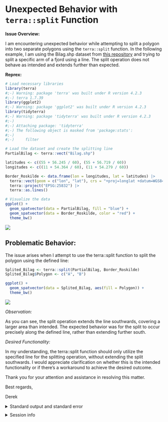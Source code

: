 # Unexpected Behavior with `terra::split` Function

**Issue Overview:**

I am encountering unexpected behavior while attempting to split a polygon into two separate polygons using the `terra::split` function. In the following example, I am using the Bilag.shp dataset from [this repository](https://github.com/derek-corcoran-barrios/SplitError) and trying to split a specific arm of a fjord using a line. The split operation does not behave as intended and extends further than expected.

**Reprex:**

``` r
# Load necessary libraries
library(terra)
#;-) Warning: package 'terra' was built under R version 4.2.3
#;-) terra 1.7.39
library(ggplot2)
#;-) Warning: package 'ggplot2' was built under R version 4.2.3
library(tidyterra)
#;-) Warning: package 'tidyterra' was built under R version 4.2.3
#;-) 
#;-) Attaching package: 'tidyterra'
#;-) The following object is masked from 'package:stats':
#;-) 
#;-)     filter

# Load the dataset and create the splitting line
PartialBilag <- terra::vect("Bilag.shp")

latitudes <- c((55 + 56.245 / 60), (55 + 56.719 / 60))
longitudes <- c((11 + 54.364 / 60), (11 + 54.279 / 60))

Border_Roskilde <- data.frame(lon = longitudes, lat = latitudes) |>
  terra::vect(geom = c("lon", "lat"), crs = "+proj=longlat +datum=WGS84") |>
  terra::project("EPSG:25832") |>
  terra::as.lines()

# Visualize the data
ggplot() +
  geom_spatvector(data = PartialBilag, fill = "blue") +
  geom_spatvector(data = Border_Roskilde, color = "red") +
  theme_bw()
```

![](https://i.imgur.com/WDWyyoE.png)<!-- -->

## Problematic Behavior:

The issue arises when I attempt to use the terra::split function to split the polygon using the defined line:

``` r
Splited_Bilag <- terra::split(PartialBilag, Border_Roskilde)
Splited_Bilag$Polygon <- c("A", "B")

ggplot() +
  geom_spatvector(data = Splited_Bilag, aes(fill = Polygon)) +
  theme_bw()
```

![](https://i.imgur.com/2kNUIn6.png)<!-- -->

*Observation:*

As you can see, the split operation extends the line southwards, covering a larger area than intended. The expected behavior was for the split to occur precisely along the defined line, rather than extending further south.

*Desired Functionality:*

In my understanding, the terra::split function should only utilize the specified line for the splitting operation, without extending the split southwards. I would appreciate clarification on whether this is the intended functionality or if there’s a workaround to achieve the desired outcome.

Thank you for your attention and assistance in resolving this matter.

Best regards,

Derek

<details style="margin-bottom:10px;">
<summary>
Standard output and standard error
</summary>

``` sh
-- nothing to show --
```

</details>
<details style="margin-bottom:10px;">
<summary>
Session info
</summary>

``` r
sessioninfo::session_info()
#;-) ─ Session info ───────────────────────────────────────────────────────────────
#;-)  setting  value
#;-)  version  R version 4.2.2 (2022-10-31 ucrt)
#;-)  os       Windows Server x64 (build 20348)
#;-)  system   x86_64, mingw32
#;-)  ui       RTerm
#;-)  language en
#;-)  collate  Danish_Denmark.utf8
#;-)  ctype    Danish_Denmark.utf8
#;-)  tz       Europe/Paris
#;-)  date     2023-08-10
#;-)  pandoc   2.19.2 @ C:/Program Files/RStudio/resources/app/bin/quarto/bin/tools/ (via rmarkdown)
#;-) 
#;-) ─ Packages ───────────────────────────────────────────────────────────────────
#;-)  package     * version date (UTC) lib source
#;-)  class         7.3-20  2022-01-16 [2] CRAN (R 4.2.2)
#;-)  classInt      0.4-9   2023-02-28 [1] CRAN (R 4.2.3)
#;-)  cli           3.6.1   2023-03-23 [1] CRAN (R 4.2.2)
#;-)  codetools     0.2-18  2020-11-04 [2] CRAN (R 4.2.2)
#;-)  colorspace    2.1-0   2023-01-23 [1] CRAN (R 4.2.2)
#;-)  curl          5.0.0   2023-01-12 [1] CRAN (R 4.2.2)
#;-)  DBI           1.1.3   2022-06-18 [1] CRAN (R 4.2.2)
#;-)  digest        0.6.31  2022-12-11 [1] CRAN (R 4.2.2)
#;-)  dplyr         1.1.2   2023-04-20 [1] CRAN (R 4.2.3)
#;-)  e1071         1.7-13  2023-02-01 [1] CRAN (R 4.2.2)
#;-)  evaluate      0.21    2023-05-05 [1] CRAN (R 4.2.2)
#;-)  fansi         1.0.4   2023-01-22 [1] CRAN (R 4.2.2)
#;-)  farver        2.1.1   2022-07-06 [1] CRAN (R 4.2.2)
#;-)  fastmap       1.1.1   2023-02-24 [1] CRAN (R 4.2.3)
#;-)  fs            1.6.2   2023-04-25 [1] CRAN (R 4.2.3)
#;-)  generics      0.1.3   2022-07-05 [1] CRAN (R 4.2.2)
#;-)  ggplot2     * 3.4.2   2023-04-03 [1] CRAN (R 4.2.3)
#;-)  glue          1.6.2   2022-02-24 [1] CRAN (R 4.2.2)
#;-)  gtable        0.3.3   2023-03-21 [1] CRAN (R 4.2.3)
#;-)  highr         0.10    2022-12-22 [1] CRAN (R 4.2.2)
#;-)  htmltools     0.5.5   2023-03-23 [1] CRAN (R 4.2.3)
#;-)  httr          1.4.5   2023-02-24 [1] CRAN (R 4.2.3)
#;-)  KernSmooth    2.23-20 2021-05-03 [2] CRAN (R 4.2.2)
#;-)  knitr         1.42    2023-01-25 [1] CRAN (R 4.2.2)
#;-)  lifecycle     1.0.3   2022-10-07 [1] CRAN (R 4.2.2)
#;-)  magrittr      2.0.3   2022-03-30 [1] CRAN (R 4.2.2)
#;-)  mime          0.12    2021-09-28 [1] CRAN (R 4.2.0)
#;-)  munsell       0.5.0   2018-06-12 [1] CRAN (R 4.2.2)
#;-)  pillar        1.9.0   2023-03-22 [1] CRAN (R 4.2.3)
#;-)  pkgconfig     2.0.3   2019-09-22 [1] CRAN (R 4.2.2)
#;-)  proxy         0.4-27  2022-06-09 [1] CRAN (R 4.2.2)
#;-)  purrr         1.0.1   2023-01-10 [1] CRAN (R 4.2.2)
#;-)  R.cache       0.16.0  2022-07-21 [1] CRAN (R 4.2.3)
#;-)  R.methodsS3   1.8.2   2022-06-13 [1] CRAN (R 4.2.2)
#;-)  R.oo          1.25.0  2022-06-12 [1] CRAN (R 4.2.2)
#;-)  R.utils       2.12.2  2022-11-11 [1] CRAN (R 4.2.3)
#;-)  R6            2.5.1   2021-08-19 [1] CRAN (R 4.2.2)
#;-)  Rcpp          1.0.10  2023-01-22 [1] CRAN (R 4.2.2)
#;-)  reprex        2.0.2   2022-08-17 [1] CRAN (R 4.2.2)
#;-)  rlang         1.1.1   2023-04-28 [1] CRAN (R 4.2.3)
#;-)  rmarkdown     2.21    2023-03-26 [1] CRAN (R 4.2.3)
#;-)  rstudioapi    0.14    2022-08-22 [1] CRAN (R 4.2.2)
#;-)  scales        1.2.1   2022-08-20 [1] CRAN (R 4.2.2)
#;-)  sessioninfo   1.2.2   2021-12-06 [1] CRAN (R 4.2.3)
#;-)  sf            1.0-12  2023-03-19 [1] CRAN (R 4.2.3)
#;-)  styler        1.10.1  2023-06-05 [1] CRAN (R 4.2.3)
#;-)  terra       * 1.7-39  2023-06-23 [1] CRAN (R 4.2.3)
#;-)  tibble        3.2.1   2023-03-20 [1] CRAN (R 4.2.3)
#;-)  tidyr         1.3.0   2023-01-24 [1] CRAN (R 4.2.2)
#;-)  tidyselect    1.2.0   2022-10-10 [1] CRAN (R 4.2.2)
#;-)  tidyterra   * 0.4.0   2023-03-17 [1] CRAN (R 4.2.3)
#;-)  units         0.8-2   2023-04-27 [1] CRAN (R 4.2.3)
#;-)  utf8          1.2.3   2023-01-31 [1] CRAN (R 4.2.3)
#;-)  vctrs         0.6.2   2023-04-19 [1] CRAN (R 4.2.3)
#;-)  withr         2.5.0   2022-03-03 [1] CRAN (R 4.2.2)
#;-)  xfun          0.39    2023-04-20 [1] CRAN (R 4.2.3)
#;-)  xml2          1.3.4   2023-04-27 [1] CRAN (R 4.2.3)
#;-)  yaml          2.3.7   2023-01-23 [1] CRAN (R 4.2.2)
#;-) 
#;-)  [1] C:/Users/au687614/AppData/Local/R/win-library/4.2
#;-)  [2] C:/Program Files/R/R-4.2.2/library
#;-) 
#;-) ──────────────────────────────────────────────────────────────────────────────
```

</details>
